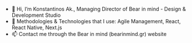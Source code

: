 - 👋  Hi, I’m Konstantinos Ak., Managing Director of Bear in mind - Design & Development Studio
- 🌱  Methodologies & Technologies that I use: Agile Management, React, React Native, Next.js
- 📫  Contact me through the Bear in mind (bearinmind.gr) website

<!---
haggardon/haggardon is a ✨ special ✨ repository because its `README.md` (this file) appears on your GitHub profile.
You can click the Preview link to take a look at your changes.
--->
